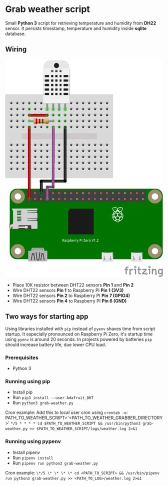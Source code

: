 # Grab weather script

Small **Python 3** script for retrieving temperature and humidity from **DH22** sensor.
It persists timestamp, temperature and humidity inside **sqlite** database.

## Wiring

![wiring-diagram](wiring-diagram.png "Wiring diagram")

- Place 10K resistor between DHT22 sensors **Pin 1** and **Pin 2**
- Wire DHT22 sensors **Pin 1** to Raspberry PI **Pin 1 (3V3)**
- Wire DHT22 sensors **Pin 2** to Raspberry PI **Pin 7 (GPIO4)**
- Wire DHT22 sensors **Pin 4** to Raspberry PI **Pin 6 (GND)**

## Two ways for starting app

Using libraries installed with `pip` instead of `pyenv` shaves time from script startup.
It especially pronounced on Raspberry Pi Zero, it's startup time using `pyenv` is around 20 seconds.
In projects powered by batteries `pip` should increase battery life, due lower CPU load.

### Prerequisites

- Python 3

### Running using pip

- Install pip
- Run `pip3 install --user Adafruit_DHT`
- Run `python3 grab-weather.py`

Cron example:
Add this to local user cron using `crontab -e`:
PATH_TO_WEATHER_SCRIPT='<PATH_TO_WEATHER_GRABBER_DIRECTORY>'
`*/5 * * * * cd $PATH_TO_WEATHER_SCRIPT && /usr/bin/python3 grab-weather.py >> $PATH_TO_WEATHER_SCRIPT/logs/weather.log 2>&1`

### Running using pypenv

- Install pipenv
- Run `pipenv install`
- Run `pipenv run python3 grab-weather.py`

Cron example:
`\*/5 \* \* \* \* cd <PATH_TO_SCRIPT> && /usr/bin/pipenv run python3 grab-weather.py >> <PATH_TO_LOG>/weather.log 2>&1`
